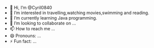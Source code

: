- 👋 Hi, I’m @Cyril0840
- 👀 I’m interested in travelling,watching movies,swimming and reading.
- 🌱 I’m currently learning Java programming.
- 💞️ I’m looking to collaborate on ...
- 📫 How to reach me ...
- 😄 Pronouns: ...
- ⚡ Fun fact: ...

<!---
Cyril0840/Cyril0840 is a ✨ special ✨ repository because its `README.md` (this file) appears on your GitHub profile.
You can click the Preview link to take a look at your changes.
--->
